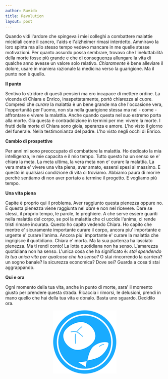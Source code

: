 ```yaml
---
author: Ruvido
title: Revolution
layout: post
---
```


<!-- INIZIO -->
Quando vidi l'ardore che spingeva i miei colleghi a combattere malattie micidiali come il cancro, l'aids e l'alzheimer rimasi interdetto. Ammiravo la loro spinta ma allo stesso tempo vedevo mancare in me quelle stesse motivazioni. Per quanto assurdo possa sembrare, trovavo che l'ineluttabilità della morte fosse più grande <!-- FINE --> e che di conseguenza allungare la vita di qualche anno avesse un valore solo relativo. *Chiaramente* è bene alleviare il dolore, usare in maniera razionale la medicina verso la guarigione. Ma il punto non è quello.

**Il punto**

Sentivo lo stridore di questi pensieri ma ero incapace di mettere ordine. La vicenda di Chiara e Enrico, inaspettatamente, portò chiarezza al cuore. Compresi che *curare* la malattia è un bene grande ma che l'occasione vera, l'opportunità per l'uomo, non sta nella guarigione stessa ma nel - come - affrontare e vivere la malattia. Anche quando questa nel suo estremo porta alla morte. Gia questa è contraddizione in termini per me: vivere la morte. I frutti della morte di Chiara sono gioia, speranza e amore. L'ho visto il giorno del funerale. Nella testimonianza del padre. L'ho visto negli occhi di Enrico. 

**Cambio di prospettive**

Per anni mi sono preoccupato di combattere la malattia. Ho dedicato la mia intelligenza, le mie capacita e il mio tempo. Tutto questo ha un senso se e' chiara la meta. La meta ultima, la vera meta non e' curare la malattia. La vera meta e' vivere una vita piena, aver amato, essersi spesi al massimo. E questo in qualsiasi condizione di vita ci troviamo. Abbiamo paura di morire perché sentiamo di non aver portato a termine il progetto. E vogliamo più tempo.

**Una vita piena**

Capite è proprio qui il problema. Aver raggiunto questa pienezza oppure no. E questa pienezza viene raggiunta nel *dare* e non nel ricevere. Dare se stessi, il proprio tempo, le parole, le preghiere. A che serve essere guariti nella malattia del corpo, se poi la malattia che ci uccide l'anima, ci rende tristi rimane incurata. Questo ho capito vedendo Chiara. Ho capito che mentre e' sicuramente importante curare il corpo, ancora piu' importante e urgente e' curare l'anima. Ancora piu' importante e' curare la malattia che ingrigisce il quotidiano. Chiara e' morta. Ma la sua partenza ha lasciato pienezza. Ma ti rendi conto! La lotta quotidiana non ha senso. L'amarezza quotidiana non ha senso. L'unica cosa che ha significato è: *stai spendendo la tua unica vita per qualcosa che ha senso?* O stai rincorrendo la carriera? un sogno banale? la sicurezza economica? Dove sei? Guarda a cosa ti stai aggrappando.

**Qui e ora**

Ogni momento della tua vita, anche in punto di morte, sara' il momento giusto per prendere questa strada. Ricaccia i rimorsi, le delusioni, prendi in mano quello che hai della tua vita e donalo. Basta uno sguardo. Decidilo ora.

<p align="center">
<img src="/images/5p2p.png" width="200px">
</p>
